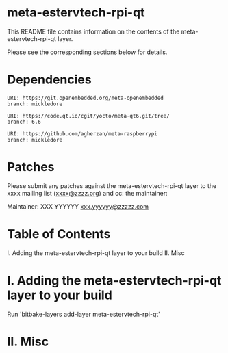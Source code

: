 # meta-estervtech-rpi-qt

This README file contains information on the contents of the meta-estervtech-rpi-qt layer.

Please see the corresponding sections below for details.

Dependencies
============

	URI: https://git.openembedded.org/meta-openembedded
	branch: mickledore

	URI: https://code.qt.io/cgit/yocto/meta-qt6.git/tree/
	branch: 6.6

	URI: https://github.com/agherzan/meta-raspberrypi
	branch: mickledore

Patches
=======

Please submit any patches against the meta-estervtech-rpi-qt layer to the xxxx mailing list (xxxx@zzzz.org)
and cc: the maintainer:

Maintainer: XXX YYYYYY <xxx.yyyyyy@zzzzz.com>

Table of Contents
=================

  I. Adding the meta-estervtech-rpi-qt layer to your build
 II. Misc


I. Adding the meta-estervtech-rpi-qt layer to your build
=================================================

Run 'bitbake-layers add-layer meta-estervtech-rpi-qt'

II. Misc
========

